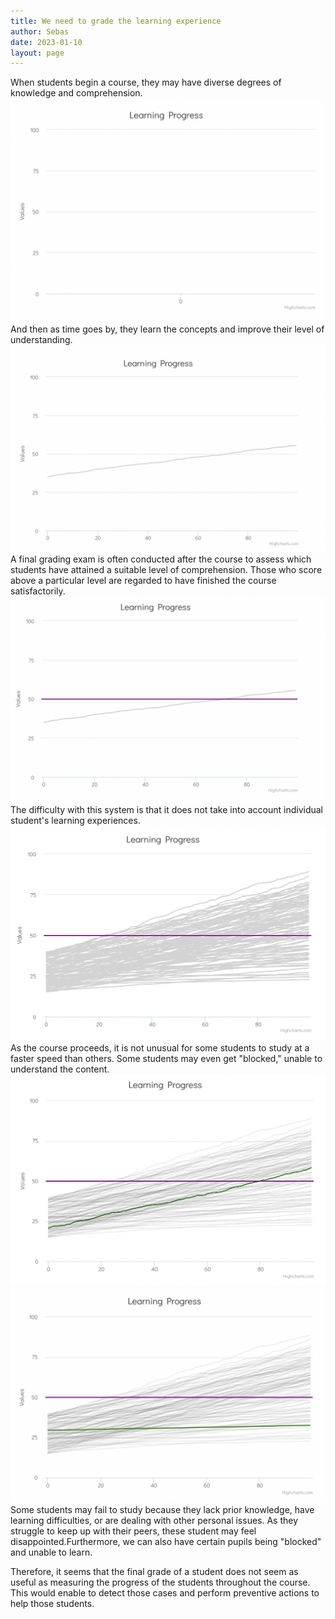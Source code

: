 ```yaml
---
title: We need to grade the learning experience
author: Sebas
date: 2023-01-10
layout: page
---
```


When students begin a course, they may have diverse degrees of knowledge and comprehension. 
![](2023-01-10-learning-exp-img/nostudent.png)
And then as time goes by, they learn the concepts and improve their level of understanding.
![](2023-01-10-learning-exp-img/onestudent.png)
A final grading exam is often conducted after the course to assess which students have attained a suitable level of comprehension. Those who score above a particular level are regarded to have finished the course satisfactorily.
![](2023-01-10-learning-exp-img/onestudentgrade.png)
The difficulty with this system is that it does not take into account individual student's learning experiences. 
![](2023-01-10-learning-exp-img/manystudent.png)
As the course proceeds, it is not unusual for some students to study at a faster speed than others. Some students may even get "blocked," unable to understand the content.
![](2023-01-10-learning-exp-img/faststudent.png)
![](2023-01-10-learning-exp-img/slowstudent.png)
Some students may fail to study because they lack prior knowledge, have learning difficulties, or are dealing with other personal issues. As they struggle to keep up with their peers, these student may feel disappointed.Furthermore, we can also have certain pupils being "blocked" and unable to learn. 

Therefore, it seems that the final grade of a student does not seem as useful as measuring the progress of the students throughout the course. This would enable to detect those cases and perform preventive actions to help those students.
